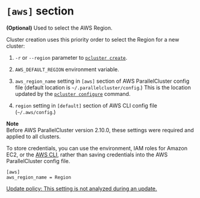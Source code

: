 # `[aws]` section<a name="aws"></a>

**\(Optional\)** Used to select the AWS Region\.

Cluster creation uses this priority order to select the Region for a new cluster:

1. `-r` or `--region` parameter to [`pcluster create`](pluster.create.md)\.

1. `AWS_DEFAULT_REGION` environment variable\.

1. `aws_region_name` setting in `[aws]` section of AWS ParallelCluster config file \(default location is `~/.parallelcluster/config`\.\) This is the location updated by the [`pcluster configure`](pcluster.configure.md) command\.

1. `region` setting in `[default]` section of AWS CLI config file \(`~/.aws/config`\.\)

**Note**  
Before AWS ParallelCluster version 2\.10\.0, these settings were required and applied to all clusters\.

To store credentials, you can use the environment, IAM roles for Amazon EC2, or the [AWS CLI](https://docs.aws.amazon.com/cli/latest/userguide/cli-chap-getting-started.html), rather than saving credentials into the AWS ParallelCluster config file\.

```
[aws]
aws_region_name = Region
```

[Update policy: This setting is not analyzed during an update.](using-pcluster-update.md#update-policy-setting-ignored)